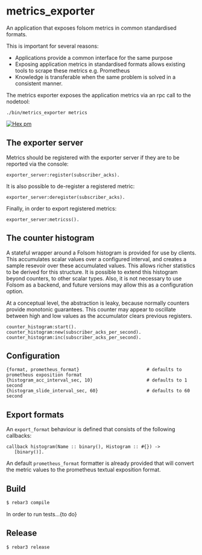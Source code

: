 metrics_exporter
=====

An application that exposes folsom metrics in common standardised formats.

This is important for several reasons:
 
- Applications provide a common interface for the same purpose
- Exposing application metrics in standardised formats allows existing tools
  to scrape these metrics e.g. Prometheus
- Knowledge is transferable when the same problem is solved in a consistent
  manner.  

The metrics exporter exposes the application metrics via an rpc call to the
nodetool:

```
./bin/metrics_exporter metrics
```

[![Hex pm](http://img.shields.io/hexpm/v/metrics_exporter.svg?style=flat)](https://hex.pm/packages/metrics_exporter)

## The exporter server

Metrics should be registered with the exporter server if they are to be
reported via the console:

    exporter_server:register(subscriber_acks).

It is also possible to de-register a registered metric:

    exporter_server:deregister(subscriber_acks).

Finally, in order to export registered metrics:

    exporter_server:metricss().

## The counter histogram

A stateful wrapper around a Folsom histogram is provided for use by clients.
This accumulates scalar values over a configured interval, and creates a sample
resevoir over these accumulated values.  This allows richer statistics to be
derived for this structure.
It is possible to extend this histogram beyond counters, to other scalar types.
Also, it is not necessary to use Folsom as a backend, and future versions may
allow this as a configuration option.

At a conceptual level, the abstraction is leaky, because normally counters
provide monotonic guarantees.  This counter may appear to oscillate between
high and low values as the accumulator clears previous registers.

    counter_histogram:start().
    counter_histogram:new(subscriber_acks_per_second).
    counter_histogram:inc(subscriber_acks_per_second).

## Configuration

    {format, prometheus_format}                         # defaults to prometheus exposition format
    {histogram_acc_interval_sec, 10}                    # defaults to 1 second
    {histogram_slide_interval_sec, 60}                  # defaults to 60 second

## Export formats

An `export_format` behaviour is defined that consists of the following callbacks:

    callback histogram(Name :: binary(), Histogram :: #{}) -> 
       [binary()].

An default `prometheus_format` formatter is already provided that will convert
the metric values to the prometheus textual exposition format.

## Build

```bash
$ rebar3 compile
```

In order to run tests...{to do}

## Release
```
$ rebar3 release
```
